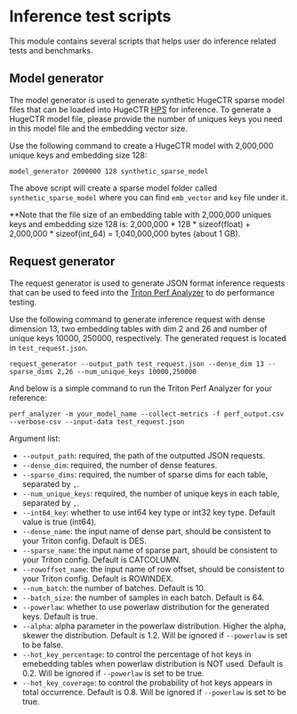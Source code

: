 # Inference test scripts #
This module contains several scripts that helps user do inference related tests and benchmarks. 

## Model generator
The model generator is used to generate synthetic HugeCTR sparse model files that can be loaded into HugeCTR [HPS](https://nvidia-merlin.github.io/HugeCTR/main/hierarchical_parameter_server/index.html) for inference. To generate a HugeCTR model file, please provide the number of uniques keys you need in this model file and the embedding vector size.

Use the following command to create a HugeCTR model with 2,000,000 unique keys and embedding size 128:

```shell
model_generator 2000000 128 synthetic_sparse_model
```

The above script will create a sparse model folder called `synthetic_sparse_model` where you can find `emb_vector` and `key` file under it.

**Note that the file size of an embedding table with 2,000,000 uniques keys and embedding size 128 is:
2,000,000 * 128 * sizeof(float) + 2,000,000 * sizeof(int_64) = 1,040,000,000 bytes (about 1 GB).

## Request generator
The request generator is used to generate JSON format inference requests that can be used to feed into the [Triton Perf Analyzer](https://github.com/triton-inference-server/client/blob/main/src/c++/perf_analyzer/README.md) to do performance testing.

Use the following command to generate inference request with dense dimension 13, two embedding tables with dim 2 and 26 and number of unique keys 10000, 250000, respectively. The generated request is located in `test_request.json`.

```shell
request_generator --output_path test_request.json --dense_dim 13 --sparse_dims 2,26 --num_unique_keys 10000,250000 
```

And below is a simple command to run the Triton Perf Analyzer for your reference:

```shell
perf_analyzer -m your_model_name --collect-metrics -f perf_output.csv --verbose-csv --input-data test_request.json
```

Argument list:
* `--output_path`: required, the path of the outputted JSON requests.
* `--dense_dim`: required, the number of dense features.
* `--sparse_dims`: required, the number of sparse dims for each table, separated by `,`.
* `--num_unique_keys`: required, the number of unique keys in each table, separated by `,`.
* `--int64_key`: whether to use int64 key type or int32 key type. Default value is true (int64).
* `--dense_name`: the input name of dense part, should be consistent to your Triton config. Default is DES.
* `--sparse_name`: the input name of sparse part, should be consistent to your Triton config. Default is CATCOLUMN.
* `--rowoffset_name`: the input name of row offset, should be consistent to your Triton config. Default is ROWINDEX.
* `--num_batch`: the number of batches. Default is 10.
* `--batch_size`: the number of samples in each batch. Default is 64.
* `--powerlaw`: whether to use powerlaw distribution for the generated keys. Default is true.
* `--alpha`: alpha parameter in the powerlaw distribution. Higher the alpha, skewer the distribution. Default is 1.2. Will be ignored if `--powerlaw` is set to be false.
* `--hot_key_percentage`: to control the percentage of hot keys in emebedding tables when powerlaw distribution is NOT used. Default is 0.2. Will be ignored if `--powerlaw` is set to be true.
* `--hot_key_coverage`: to control the probability of hot keys appears in total occurrence. Default is 0.8. Will be ignored if `--powerlaw` is set to be true.
